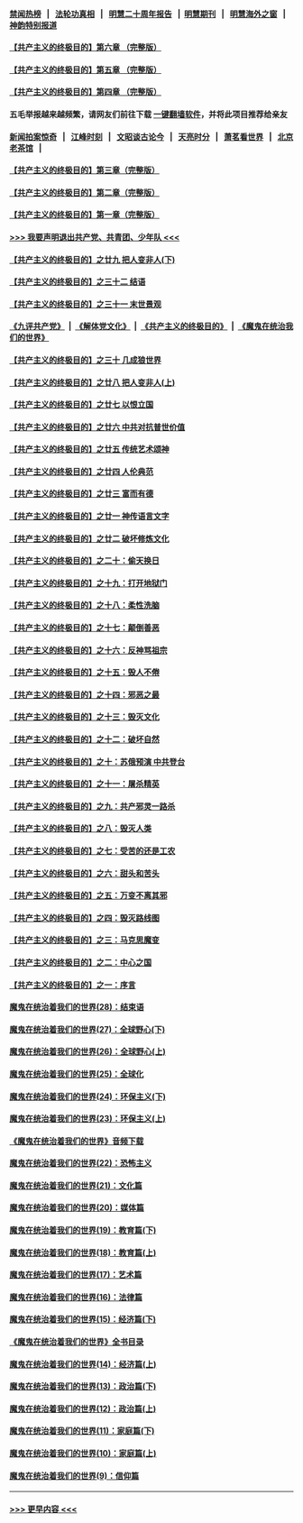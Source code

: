 #### [禁闻热榜](热点新闻.md?=0)  &nbsp;&nbsp;|&nbsp;&nbsp; [法轮功真相](https://github.com/gfw-breaker/truth/blob/master/README.md?=0) &nbsp;&nbsp;|&nbsp;&nbsp; [明慧二十周年报告](https://github.com/gfw-breaker/mh-reports/blob/master/README.md?=0) &nbsp;&nbsp;|&nbsp;&nbsp;[明慧期刊](https://github.com/gfw-breaker/mh-qikan) &nbsp;&nbsp;|&nbsp;&nbsp; [明慧海外之窗](https://github.com/gfw-breaker/mh-news/blob/master/README.md?=0) &nbsp;&nbsp;|&nbsp;&nbsp; [神韵特别报道](https://github.com/gfw-breaker/mh-news/blob/master/shenyun.md?=0)
#### [【共产主义的终极目的】第六章 （完整版）](../pages/nsc422/n11428913.md?t=03181931) 
#### [【共产主义的终极目的】第五章 （完整版）](../pages/nsc422/n11428912.md?t=03181931) 
#### [【共产主义的终极目的】第四章 （完整版）](../pages/nsc422/n11428907.md?t=03181931) 
#### 五毛举报越来越频繁，请网友们前往下载 [一键翻墙软件](https://github.com/gfw-breaker/ssr-accounts)，并将此项目推荐给亲友
#### [新闻拍案惊奇](https://github.com/gfw-breaker/banned-news/blob/master/pages/link4.md) &nbsp;&nbsp;|&nbsp;&nbsp; [江峰时刻](https://github.com/gfw-breaker/banned-news/blob/master/pages/link4.md) &nbsp;&nbsp;|&nbsp;&nbsp; [文昭谈古论今](https://github.com/gfw-breaker/banned-news/blob/master/pages/link4.md) &nbsp;&nbsp;|&nbsp;&nbsp; [天亮时分](https://github.com/gfw-breaker/banned-news/blob/master/pages/link4.md) &nbsp;&nbsp;|&nbsp;&nbsp; [萧茗看世界](https://github.com/gfw-breaker/banned-news/blob/master/pages/link4.md) &nbsp;&nbsp;|&nbsp;&nbsp; [北京老茶馆](https://github.com/gfw-breaker/banned-news/blob/master/pages/link4.md) &nbsp;&nbsp;|&nbsp;&nbsp; 
#### [【共产主义的终极目的】第三章（完整版）](../pages/nsc422/n11428848.md?t=03181931) 
#### [【共产主义的终极目的】第二章（完整版）](../pages/nsc422/n11428831.md?t=03181931) 
#### [【共产主义的终极目的】第一章（完整版）](../pages/nsc422/n11417651.md?t=03181931) 
#### [>>> 我要声明退出共产党、共青团、少年队 <<<](https://github.com/begood0513/goodnews/blob/master/quit/letter.md) 
#### [【共产主义的终极目的】之廿九 把人变非人(下)](../pages/nsc422/n11344140.md?t=03181931) 
#### [【共产主义的终极目的】之三十二 结语](../pages/nsc422/n11360535.md?t=03181931) 
#### [【共产主义的终极目的】之三十一 末世景观](../pages/nsc422/n11351129.md?t=03181931) 
#### [《九评共产党》](https://github.com/begood0513/9ping.md/blob/master/README.md) &nbsp;|&nbsp; [《解体党文化》](../../../../jtdwh.md/blob/master/README.md)  &nbsp;|&nbsp; [《共产主义的终极目的》](../../../../gczydzjmd.md/blob/master/README.md) &nbsp;|&nbsp; [《魔鬼在统治我们的世界》](../../../../mgztzwmdsj.md/blob/master/README.md) 
#### [【共产主义的终极目的】之三十 几成狼世界](../pages/nsc422/n11348280.md?t=03181931) 
#### [【共产主义的终极目的】之廿八 把人变非人(上)](../pages/nsc422/n11340492.md?t=03181931) 
#### [【共产主义的终极目的】之廿七 以恨立国](../pages/nsc422/n11336944.md?t=03181931) 
#### [【共产主义的终极目的】之廿六 中共对抗普世价值](../pages/nsc422/n11324785.md?t=03181931) 
#### [【共产主义的终极目的】之廿五 传统艺术颂神](../pages/nsc422/n11296396.md?t=03181931) 
#### [【共产主义的终极目的】之廿四 人伦典范](../pages/nsc422/n11296397.md?t=03181931) 
#### [【共产主义的终极目的】之廿三 富而有德](../pages/nsc422/n11283598.md?t=03181931) 
#### [【共产主义的终极目的】之廿一 神传语言文字](../pages/nsc422/n11263265.md?t=03181931) 
#### [【共产主义的终极目的】之廿二 破坏修炼文化](../pages/nsc422/n11245728.md?t=03181931) 
#### [【共产主义的终极目的】之二十：偷天换日](../pages/nsc422/n11238846.md?t=03181931) 
#### [【共产主义的终极目的】之十九：打开地狱门](../pages/nsc422/n11206376.md?t=03181931) 
#### [【共产主义的终极目的】之十八：柔性洗脑](../pages/nsc422/n11199994.md?t=03181931) 
#### [【共产主义的终极目的】之十七：颠倒善恶](../pages/nsc422/n11179782.md?t=03181931) 
#### [【共产主义的终极目的】之十六：反神骂祖宗](../pages/nsc422/n11166798.md?t=03181931) 
#### [【共产主义的终极目的】之十五：毁人不倦](../pages/nsc422/n11166792.md?t=03181931) 
#### [【共产主义的终极目的】之十四：邪恶之最](../pages/nsc422/n11150249.md?t=03181931) 
#### [【共产主义的终极目的】之十三：毁灭文化](../pages/nsc422/n11135227.md?t=03181931) 
#### [【共产主义的终极目的】之十二：破坏自然](../pages/nsc422/n11135214.md?t=03181931) 
#### [【共产主义的终极目的】之十：苏俄预演 中共登台](../pages/nsc422/n11118424.md?t=03181931) 
#### [【共产主义的终极目的】之十一：屠杀精英](../pages/nsc422/n11118442.md?t=03181931) 
#### [【共产主义的终极目的】之九：共产邪灵一路杀](../pages/nsc422/n11114139.md?t=03181931) 
#### [【共产主义的终极目的】之八：毁灭人类](../pages/nsc422/n11108503.md?t=03181931) 
#### [【共产主义的终极目的】之七：受苦的还是工农](../pages/nsc422/n11101809.md?t=03181931) 
#### [【共产主义的终极目的】之六：甜头和苦头](../pages/nsc422/n11096971.md?t=03181931) 
#### [【共产主义的终极目的】之五：万变不离其邪](../pages/nsc422/n11091285.md?t=03181931) 
#### [【共产主义的终极目的】之四：毁灭路线图](../pages/nsc422/n11086284.md?t=03181931) 
#### [【共产主义的终极目的】之三：马克思魔变](../pages/nsc422/n11061941.md?t=03181931) 
#### [【共产主义的终极目的】之二：中心之国](../pages/nsc422/n11047728.md?t=03181931) 
#### [【共产主义的终极目的】之一：序言](../pages/nsc422/n11086077.md?t=03181931) 
#### [魔鬼在统治着我们的世界(28)：结束语](../pages/nsc422/n10936246.md?t=03181931) 
#### [魔鬼在统治着我们的世界(27)：全球野心(下)](../pages/nsc422/n10928319.md?t=03181931) 
#### [魔鬼在统治着我们的世界(26)：全球野心(上)](../pages/nsc422/n10900318.md?t=03181931) 
#### [魔鬼在统治着我们的世界(25)：全球化](../pages/nsc422/n10788205.md?t=03181931) 
#### [魔鬼在统治着我们的世界(24)：环保主义(下)](../pages/nsc422/n10695307.md?t=03181931) 
#### [魔鬼在统治着我们的世界(23)：环保主义(上)](../pages/nsc422/n10688613.md?t=03181931) 
#### [《魔鬼在统治着我们的世界》音频下载](../pages/nsc422/n10635553.md?t=03181931) 
#### [魔鬼在统治着我们的世界(22)：恐怖主义](../pages/nsc422/n10614727.md?t=03181931) 
#### [魔鬼在统治着我们的世界(21)：文化篇](../pages/nsc422/n10597706.md?t=03181931) 
#### [魔鬼在统治着我们的世界(20)：媒体篇](../pages/nsc422/n10586579.md?t=03181931) 
#### [魔鬼在统治着我们的世界(19)：教育篇(下)](../pages/nsc422/n10564808.md?t=03181931) 
#### [魔鬼在统治着我们的世界(18)：教育篇(上)](../pages/nsc422/n10526970.md?t=03181931) 
#### [魔鬼在统治着我们的世界(17)：艺术篇](../pages/nsc422/n10499093.md?t=03181931) 
#### [魔鬼在统治着我们的世界(16)：法律篇](../pages/nsc422/n10485969.md?t=03181931) 
#### [魔鬼在统治着我们的世界(15)：经济篇(下)](../pages/nsc422/n10469975.md?t=03181931) 
#### [《魔鬼在统治着我们的世界》全书目录](../pages/nsc422/n10464261.md?t=03181931) 
#### [魔鬼在统治着我们的世界(14)：经济篇(上)](../pages/nsc422/n10457370.md?t=03181931) 
#### [魔鬼在统治着我们的世界(13)：政治篇(下)](../pages/nsc422/n10448270.md?t=03181931) 
#### [魔鬼在统治着我们的世界(12)：政治篇(上)](../pages/nsc422/n10444576.md?t=03181931) 
#### [魔鬼在统治着我们的世界(11)：家庭篇(下)](../pages/nsc422/n10440961.md?t=03181931) 
#### [魔鬼在统治着我们的世界(10)：家庭篇(上)](../pages/nsc422/n10435448.md?t=03181931) 
#### [魔鬼在统治着我们的世界(9)：信仰篇](../pages/nsc422/n10432159.md?t=03181931) 

----
#### [ >>> 更早内容 <<< ](../indexes/nsc422-earlier.md)
